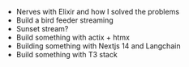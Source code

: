 - Nerves with Elixir and how I solved the problems
- Build a bird feeder streaming
- Sunset stream?
- Build something with actix + htmx
- Building something with Nextjs 14 and Langchain
- Build something with T3 stack